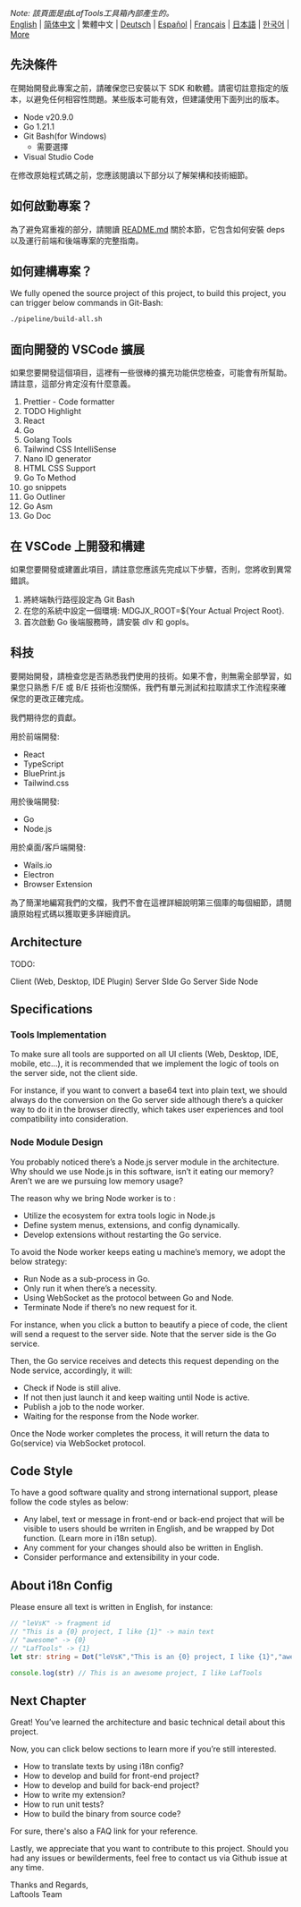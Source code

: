 <i>Note: 該頁面是由LafTools工具箱內部產生的。</i> <br/> [English](/docs/en_US/CONTRIBUTION.md)  |  [简体中文](/docs/zh_CN/CONTRIBUTION.md)  |  繁體中文  |  [Deutsch](/docs/de/CONTRIBUTION.md)  |  [Español](/docs/es/CONTRIBUTION.md)  |  [Français](/docs/fr/CONTRIBUTION.md)  |  [日本語](/docs/ja/CONTRIBUTION.md)  |  [한국어](/docs/ko/CONTRIBUTION.md) | [More](/docs/) <br/>

## 先決條件

在開始開發此專案之前，請確保您已安裝以下 SDK 和軟體。請密切註意指定的版本，以避免任何相容性問題。某些版本可能有效，但建議使用下面列出的版本。

- Node v20.9.0
- Go 1.21.1
- Git Bash(for Windows)
  - 需要選擇
- Visual Studio Code

在修改原始程式碼之前，您應該閱讀以下部分以了解架構和技術細節。

## 如何啟動專案？

為了避免寫重複的部分，請閱讀 [README.md](../README.md) 關於本節，它包含如何安裝 deps 以及運行前端和後端專案的完整指南。

## 如何建構專案？

We fully opened the source project of this project, to build this project, you can trigger below commands in Git-Bash:

```bash
./pipeline/build-all.sh
```

## 面向開發的 VSCode 擴展

如果您要開發這個項目，這裡有一些很棒的擴充功能供您檢查，可能會有所幫助。請註意，這部分肯定沒有什麼意義。

1. Prettier - Code formatter
2. TODO Highlight
3. React
4. Go
5. Golang Tools
6. Tailwind CSS IntelliSense
7. Nano ID generator
8. HTML CSS Support
9. Go To Method
10. go snippets
11. Go Outliner
12. Go Asm
13. Go Doc

## 在 VSCode 上開發和構建

如果您要開發或建置此項目，請註意您應該先完成以下步驟，否則，您將收到異常錯誤。

1. 將終端執行路徑設定為 Git Bash
2. 在您的系統中設定一個環境: MDGJX_ROOT=${Your Actual Project Root}.
3. 首次啟動 Go 後端服務時，請安裝 dlv 和 gopls。

## 科技

要開始開發，請檢查您是否熟悉我們使用的技術。如果不會，則無需全部學習，如果您只熟悉 F/E 或 B/E 技術也沒關係，我們有單元測試和拉取請求工作流程來確保您的更改正確完成。

我們期待您的貢獻。

用於前端開發:

- React
- TypeScript
- BluePrint.js
- Tailwind.css

用於後端開發:

- Go
- Node.js

用於桌面/客戶端開發:

- Wails.io
- Electron
- Browser Extension

為了簡潔地編寫我們的文檔，我們不會在這裡詳細說明第三個庫的每個細節，請閱讀原始程式碼以獲取更多詳細資訊。

## Architecture

TODO:

Client (Web, Desktop, IDE Plugin)
<interact with>
Server SIde Go
<interact with>
Server Side Node

## Specifications

### Tools Implementation

To make sure all tools are supported on all UI clients (Web, Desktop, IDE, mobile, etc…), it is recommended that we implement the logic of tools on the server side, not the client side.

For instance, if you want to convert a base64 text into plain text, we should always do the conversion on the Go server side although there’s a quicker way to do it in the browser directly, which takes user experiences and tool compatibility into consideration.

### Node Module Design

You probably noticed there’s a Node.js server module in the architecture. Why should we use Node.js in this software, isn’t it eating our memory? Aren’t we are we pursuing low memory usage?

The reason why we bring Node worker is to :

- Utilize the ecosystem for extra tools logic in Node.js
- Define system menus, extensions, and config dynamically.
- Develop extensions without restarting the Go service.

To avoid the Node worker keeps eating u machine’s memory, we adopt the below strategy:

- Run Node as a sub-process in Go.
- Only run it when there’s a necessity.
- Using WebSocket as the protocol between Go and Node.
- Terminate Node if there’s no new request for it.

For instance, when you click a button to beautify a piece of code, the client will send a request to the server side. Note that the server side is the Go service.

Then, the Go service receives and detects this request depending on the Node service, accordingly, it will:

- Check if Node is still alive.
- If not then just launch it and keep waiting until Node is active.
- Publish a job to the node worker.
- Waiting for the response from the Node worker.

Once the Node worker completes the process, it will return the data to Go(service) via WebSocket protocol.

## Code Style

To have a good software quality and strong international support, please follow the code styles as below:

- Any label, text or message in front-end or back-end project that will be visible to users should be wrriten in English, and be wrapped by Dot function. (Learn more in i18n setup).
- Any comment for your changes should also be written in English.
- Consider performance and extensibility in your code.

## About i18n Config

Please ensure all text is written in English, for instance:

```Typescript
// "leVsK" -> fragment id
// "This is a {0} project, I like {1}" -> main text
// "awesome" -> {0}
// "LafTools" -> {1}
let str: string = Dot("leVsK","This is an {0} project, I like {1}","awesome","LafTools")

console.log(str) // This is an awesome project, I like LafTools
```

## Next Chapter

Great! You’ve learned the architecture and basic technical detail about this project.

Now, you can click below sections to learn more if you’re still interested.

- How to translate texts by using i18n config?
- How to develop and build for front-end project?
- How to develop and build for back-end project?
- How to write my extension?
- How to run unit tests?
- How to build the binary from source code?

For sure, there's also a FAQ link for your reference.

Lastly, we appreciate that you want to contribute to this project. Should you had any issues or bewilderments, feel free to contact us via Github issue at any time.

Thanks and Regards,  
Laftools Team
